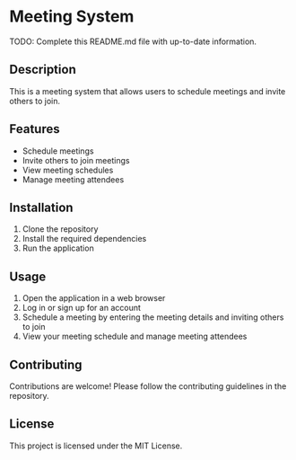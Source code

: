 # Meeting System

TODO: Complete this README.md file with up-to-date  information.

## Description

This is a meeting system that allows users to schedule meetings and invite others to join.

## Features

- Schedule meetings
- Invite others to join meetings
- View meeting schedules
- Manage meeting attendees

## Installation

1. Clone the repository
2. Install the required dependencies
3. Run the application

## Usage

1. Open the application in a web browser
2. Log in or sign up for an account
3. Schedule a meeting by entering the meeting details and inviting others to join
4. View your meeting schedule and manage meeting attendees

## Contributing

Contributions are welcome! Please follow the contributing guidelines in the repository.

## License

This project is licensed under the MIT License.